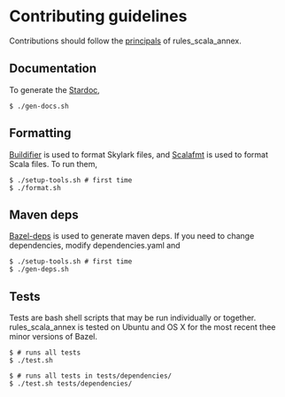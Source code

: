 # Contributing guidelines

Contributions should follow the [principals](../README.md#principals) of rules_scala_annex.

## Documentation

To generate the [Stardoc](https://github.com/bazelbuild/skydoc),

```
$ ./gen-docs.sh
```

## Formatting

[Buildifier](https://github.com/bazelbuild/buildtools/blob/master/buildifier) is used to format Skylark files,
and [Scalafmt](https://scalameta.org/scalafmt/) is used to format Scala files. To run them,

```
$ ./setup-tools.sh # first time
$ ./format.sh
```

## Maven deps

[Bazel-deps](https://github.com/johnynek/bazel-deps) is used to generate maven deps. If you need to change
dependencies, modify dependencies.yaml and

```
$ ./setup-tools.sh # first time
$ ./gen-deps.sh
```

## Tests

Tests are bash shell scripts that may be run individually or together.
rules_scala_annex is tested on Ubuntu and OS X for the most recent thee minor versions of Bazel.

```
$ # runs all tests
$ ./test.sh
```

```
$ # runs all tests in tests/dependencies/
$ ./test.sh tests/dependencies/
```
